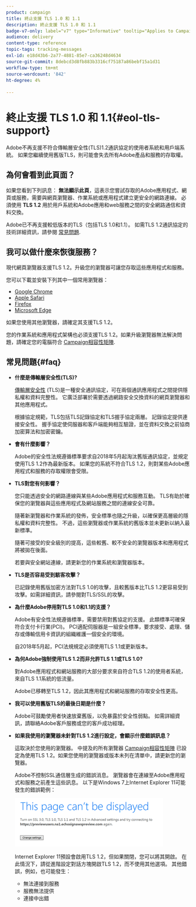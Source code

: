 ```yaml
---
product: campaign
title: 終止支援 TLS 1.0 和 1.1
description: 終止支援 TLS 1.0 和 1.1
badge-v7-only: label="v7" type="Informative" tooltip="Applies to Campaign Classic v7 only"
audience: delivery
content-type: reference
topic-tags: tracking-messages
exl-id: e18d43b6-2a77-4881-85e7-ca36248d4634
source-git-commit: 8debcd3d8fb883b3316cf75187a86bebf15a1d31
workflow-type: tm+mt
source-wordcount: '842'
ht-degree: 4%

---
```


# 終止支援 TLS 1.0 和 1.1{#eol-tls-support}



Adobe不再支援不符合傳輸層安全性(TLS)1.2通訊協定的使用者系統和用戶端系統。 如果您繼續使用舊版TLS，則可能會失去所有Adobe產品和服務的存取權。

## 為何會看到此頁面？

如果您看到下列訊息： **無法顯示此頁**，這表示您嘗試存取的Adobe應用程式、網頁或服務，需要與網頁瀏覽器、作業系統或應用程式建立更安全的網路連線。 必須使用 **TLS 1.2** 用於用戶系統和Adobe應用和web服務之間的安全網路通信和資料交換。

Adobe已不再支援較低版本的TLS（包括TLS 1.0和1.1）。 如需TLS 1.2通訊協定的技術詳細資訊，請參閱 [常見問題](#faq).

## 我可以做什麼來恢復服務？

現代網頁瀏覽器支援TLS 1.2。升級您的瀏覽器可讓您存取這些應用程式和服務。

您可以下載並安裝下列其中一個常用瀏覽器：

* [Google Chrome](https://www.google.com/chrome/)
* [Apple Safari](https://www.apple.com/safari/)
* [Firefox](https://www.mozilla.org/en-US/firefox/new/)
* [Microsoft Edge](https://www.microsoft.com/en-us/edge)

如果您使用其他瀏覽器，請確定其支援TLS 1.2。

您的作業系統和應用程式架構也必須支援TLS 1.2。如果升級瀏覽器無法解決問題，請確定您的電腦符合 [Campaign相容性矩陣](../../rn/using/compatibility-matrix.md).

## 常見問題{#faq}

* **什麼是傳輸層安全性(TLS)?**

   [傳輸層安全性](https://en.wikipedia.org/wiki/Transport_Layer_Security) (TLS)是一種安全通訊協定，可在兩個通訊應用程式之間提供隱私權和資料完整性。 它廣泛部署於需要透過網路安全交換資料的網頁瀏覽器和其他應用程式。

   根據協定規範，TLS包括TLS記錄協定和TLS握手協定兩層。 記錄協定提供連接安全性。 握手協定使伺服器和客戶端能夠相互驗證，並在資料交換之前協商加密算法和加密密鑰。

* **會有什麼影響？**

   Adobe的安全性法規遵循標準要求自2018年5月起淘汰舊版通訊協定，並規定使用TLS 1.2作為最新版本。 如果您的系統不符合TLS 1.2，則對某些Adobe應用程式和服務的存取權限會受限。

* **TLS對您有何影響？**

   您只能透過安全的網路連線與某些Adobe應用程式和服務互動。 TLS有助於確保您的瀏覽器與這些應用程式及網站服務之間的連線安全可靠。

   隨著新瀏覽器和作業系統的發佈，安全標準也隨之升級，以確保更高層級的隱私權和資料完整性。 不過，這些瀏覽器或作業系統的舊版本並未更新以納入最新標準。

   隨著可接受的安全級別的提高，這些較舊、較不安全的瀏覽器版本和應用程式將被拋在後面。

   若要與安全網站連線，請更新您的作業系統和瀏覽器版本。

* **TLS是否容易受到駭客攻擊？**

   已記錄使用舊版加密方法對TLS 1.0的攻擊，且較舊版本比TLS 1.2更容易受到攻擊。如需詳細資訊，請參閱對TLS/SSL的攻擊。

* **為什麼Adobe停用對TLS 1.0和1.1的支援？**

   Adobe有安全性法規遵循標準，需要禁用對舊協定的支援。 此類標準可確保符合支付卡行業(PCI)。 PCI適配伺服器是一組安全標準，要求接受、處理、儲存或傳輸信用卡資訊的組織維護一個安全的環境。

   自2018年5月起，PCI法規規定必須使用TLS 1.1或更新版本。

* **為何Adobe強制使用TLS 1.2而非允許TLS 1.1或TLS 1.0?**

   對Adobe應用程式和網站服務的大部分要求來自符合TLS 1.2的使用者系統，來自TLS 1.1系統的低流量。

   Adobe已移轉至TLS 1.2，因此其應用程式和網站服務的存取安全性更高。

* **我可以使用舊版TLS的最後日期是什麼？**

   Adobe可鼓勵使用者快速放棄舊版，以免暴露於安全性弱點。 如需詳細資訊，請聯絡Adobe客戶服務或您的客戶成功經理。

* **如果我使用的瀏覽器未針對TLS 1.2進行設定，會顯示什麼錯誤訊息？**

   這取決於您使用的瀏覽器。 中提及的所有瀏覽器 [Campaign相容性矩陣](../../rn/using/compatibility-matrix.md) 已設定為使用TLS 1.2。如果您使用的瀏覽器或版本未列在清單中，請更新您的瀏覽器。

   Adobe不控制SSL通信層生成的錯誤消息。 瀏覽器會在連線至Adobe應用程式和服務之前產生這些訊息。 以下是Windows 7上Internet Explorer 11可能發生的錯誤範例：

   ![](assets/do-not-translate/page-not-displayed.png)

   Internet Explorer 11預設會啟用TLS 1.2，但如果關閉，您可以將其開啟。 在此情況下，請從進階設定對話方塊開啟TLS 1.2，而不使用其他選項。 其他錯誤，例如，也可能發生：

   * 無法連接到服務
   * 服務無法提供
   * 連接中出錯
